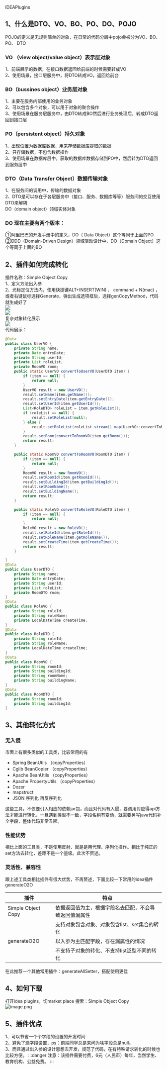 IDEAPlugins
<a name="q9gAy"></a>
## 1、什么是DTO、VO、BO、PO、DO、POJO
POJO的定义是无规则简单的对象，在日常的代码分层中pojo会被分为VO、BO、 PO、 DTO
<a name="IeaYy"></a>
### VO （view object/value object）表示层对象
1、前端展示的数据，在接口数据返回给前端的时候需要转成VO<br />2、使用场景，接口层服务中，将DTO转成VO，返回给前台
<a name="y1LGM"></a>
### BO（bussines object）业务层对象
1、主要在服务内部使用的业务对象<br />2、可以包含多个对象，可以用于对象的聚合操作<br />3、使用场景在服务层服务中，由DTO转成BO然后进行业务处理后，转成DTO返回到接口层
<a name="uTOxT"></a>
### PO（persistent object）持久对象
1、出现位置为数据库数据，用来存储数据库提取的数据<br />2、只存储数据，不包含数据操作<br />3、使用场景在数据库层中，获取的数据库数据存储到PO中，然后转为DTO返回到服务层中
<a name="LAbN9"></a>
### DTO（Data Transfer Object）数据传输对象
1、在服务间的调用中，传输的数据对象<br />2、DTO是可以存在于各层服务中（接口、服务、数据库等等）服务间的交互使用DTO来解耦<br />DO（domain object）领域实体对象
<a name="y5xBZ"></a>
### DO 现在主要有两个版本：
①阿里巴巴的开发手册中的定义，DO（ Data Object）这个等同于上面的PO<br />②DDD（Domain-Driven Design）领域驱动设计中，DO（Domain Object）这个等同于上面的BO
<a name="AUYHV"></a>
## 2、插件如何完成转化
插件名称：Simple Object Copy<br />1、定义方法出入参<br />2、光标定位方法内，使用快捷键ALT+INSERT(WIN) 、 command + N(mac) ，或者右键鼠标选择Generate，弹出生成选项框后，选择genCopyMethod，代码就生成好了<br />![](https://cdn.nlark.com/yuque/0/2022/webp/396745/1642748763166-5d798b73-3d27-4ace-8319-1c3044eac701.webp#averageHue=%233a3c40&clientId=u4e6adf06-b8f2-4&errorMessage=unknown%20error&from=paste&id=u363c3587&originHeight=509&originWidth=1080&originalType=url&ratio=1&rotation=0&showTitle=false&status=error&style=none&taskId=u452ec72b-82cf-41b5-af87-6d5e742d819&title=)<br />![](https://cdn.nlark.com/yuque/0/2022/webp/396745/1642748763217-c9464b01-f6c0-4577-a341-73e3754d43d1.webp#averageHue=%232f3332&clientId=u4e6adf06-b8f2-4&errorMessage=unknown%20error&from=paste&id=u1cca3ab1&originHeight=445&originWidth=1080&originalType=url&ratio=1&rotation=0&showTitle=false&status=error&style=none&taskId=u3a20584e-b468-4051-935f-7d82da71d39&title=)<br />复杂对象转化展示<br />![](https://cdn.nlark.com/yuque/0/2022/webp/396745/1642748763110-a32ef4a6-0191-48a8-b5cf-56982a3b6a41.webp#averageHue=%23333639&clientId=u4e6adf06-b8f2-4&errorMessage=unknown%20error&from=paste&id=u69d9391e&originHeight=937&originWidth=1080&originalType=url&ratio=1&rotation=0&showTitle=false&status=error&style=none&taskId=u9daecff7-4588-4a31-b87b-15ca5c5b5d7&title=)<br />代码展示：
```java
@Data
public class UserVO {
    private String name;
    private Date entryDate;
    private String userId;
    private List roleList;
    private RoomVO room;
    public static UserVO convertToUserVO(UserDTO item) {
        if (item == null) {
            return null;
        }
        UserVO result = new UserVO();
        result.setName(item.getName());
        result.setEntryDate(item.getEntryDate());
        result.setUserId(item.getUserId());
        List<RoleDTO> roleList = item.getRoleList();
        if (roleList == null) {
            result.setRoleList(null);
        } else {
            result.setRoleList(roleList.stream().map(UserVO::convertToRoleVO).collect(Collectors.toList());
        }
        result.setRoom(convertToRoomVO(item.getRoom()));
        return result;
    }

    public static RoomVO convertToRoomVO(RoomDTO item) {
        if (item == null) {
            return null;
        }
        RoomVO result = new RoomVO();
        result.setRoomId(item.getRoomId());
        result.setBuildingId(item.getBuildingId());
        result.setRoomName();
        result.setBuildingName();
        return result;
    }

    public static RoleVO convertToRoleVO(RoleDTO item) {
        if (item == null) {
            return null;
        }
        RoleVO result = new RoleVO();
        result.setRoleId(item.getRoleId());
        result.setRoleName(item.getRoleName());
        result.setCreateTime(item.getCreateTime());
        return result;
    }

}
@Data
public class UserDTO {
    private String name;
    private Date entryDate;
    private String userId;
    private List roleList;
    private RoomDTO room;
}
@Data
public class RoleVO {
    private String roleId;
    private String roleName;
    private LocalDateTime createTime;
}
@Data
public class RoleDTO {
    private String roleId;
    private String roleName;
    private LocalDateTime createTime;
}
@Data
public class RoomVO {
    private String roomId;
    private String buildingId;
    private String roomName;
    private String buildingName;
}
@Data
public class RoomDTO {
    private String roomId;
    private String buildingId;
}
```
<a name="Zu8UT"></a>
## 3、其他转化方式
<a name="KFGyI"></a>
### 无入侵
市面上有很多类似的工具类，比较常用的有

- Spring BeanUtils （copyProperties）
- Cglib  BeanCopier （copyProperties）
- Apache BeanUtils （copyProperties）
- Apache PropertyUtils （copyProperties）
- Dozer
- mapstruct
- JSON 序列化 再反序列化

这些工具，不仅要引入相应的依赖jar包，而且对代码有入侵，要调用对应得api方法才能进行转化，一旦遇到类型不一致，字段名稍有变动，就需要另写java代码补全字段，整体代码非常丑陋。
<a name="MngRo"></a>
### 性能优势
相比上面的工具类，不是使用反射、就是是用代理、序列化操作。相比于纯正的set方法去转化，差距不是一个量级。此次不赘述。
<a name="GdfwI"></a>
### 灵活性、兼容性
跟上述工具类相比插件有很大优势，不再赘述，下面比较一下常用的idea插件generateO2O

| 插件 | 特点 |
| --- | --- |
| Simple Object Copy | 依据返回值为主，根据字段名去匹配，不会导致返回值漏属性 |
|  | 支持对象包含对象、对象包含list、set集合的转化 |
| generateO2O | 以入参为主匹配字段，存在漏属性的情况 |
|  | 不支持子对象的转化、不支持list泛型不同的转化 |

在此推荐一个其他常用插件：generateAllSetter，搭配使用更佳
<a name="ayhFn"></a>
## 4、如何下载
打开idea plugins，切market place 搜索：Simple Object Copy<br />![image.png](https://cdn.nlark.com/yuque/0/2022/png/396745/1642748894038-5968ecfd-a5c5-4901-980f-beb13eda9abe.png#averageHue=%23d3ac6e&clientId=u4e6adf06-b8f2-4&errorMessage=unknown%20error&from=paste&height=706&id=u48722dcb&originHeight=1766&originWidth=2368&originalType=binary&ratio=1&rotation=0&showTitle=false&size=238967&status=error&style=shadow&taskId=u293e0f26-09d1-4796-bb81-2bce5f6f585&title=&width=947.2)
<a name="csU3J"></a>
## 5、插件优点
1、可以节省一个个字段的设置的开发时间<br />2、避免了漏字段设置，ps：前端同学总是来问为啥字段总是null。<br />3、而且通过出入参的设计思想去开发，规范了代码，在有特殊请求转化的时候也比较方便。
:::danger
注意：该插件需要付费，6元（人民币）每年，当然学生、教育机构、公益免费。
:::
